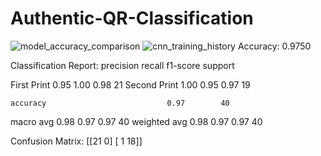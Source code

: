 ﻿# Authentic-QR-Classification
![model_accuracy_comparison](https://github.com/user-attachments/assets/47b3e160-5e3d-4ae0-a661-6c3ea41b3eca)
![cnn_training_history](https://github.com/user-attachments/assets/b85fd0ca-15e5-45e3-aaf5-9744014873f6)
Accuracy: 0.9750

Classification Report:
              precision    recall  f1-score   support

 First Print       0.95      1.00      0.98        21
Second Print       1.00      0.95      0.97        19

    accuracy                           0.97        40
   macro avg       0.98      0.97      0.97        40
weighted avg       0.98      0.97      0.97        40


Confusion Matrix:
[[21  0]
 [ 1 18]]
